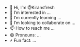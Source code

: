- 👋 Hi, I’m @Kiransfresh
- 👀 I’m interested in ...
- 🌱 I’m currently learning ...
- 💞️ I’m looking to collaborate on ...
- 📫 How to reach me ...
- 😄 Pronouns: ...
- ⚡ Fun fact: ...

<!---
Kiransfresh/Kiransfresh is a ✨ special ✨ repository because its `README.md` (this file) appears on your GitHub profile.
You can click the Preview link to take a look at your changes.
--->
